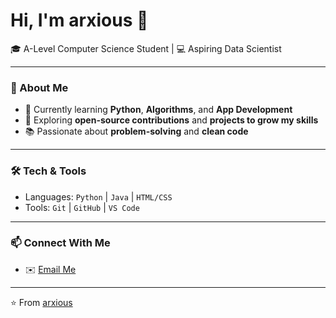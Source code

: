 # Hi, I'm arxious 👋

🎓 A-Level Computer Science Student | 💻 Aspiring Data Scientist

---

### 🚀 About Me
- 🌱 Currently learning **Python**, **Algorithms**, and **App Development**  
- 🔭 Exploring **open-source contributions** and **projects to grow my skills**  
- 📚 Passionate about **problem-solving** and **clean code**  

---

### 🛠️ Tech & Tools
- Languages: `Python` | `Java` | `HTML/CSS`  
- Tools: `Git` | `GitHub` | `VS Code`  

---

### 📫 Connect With Me  
- ✉️ [Email Me](mailto:armanjadoon7@gmail.com)  

---
⭐️ From [arxious](https://github.com/arxious)
